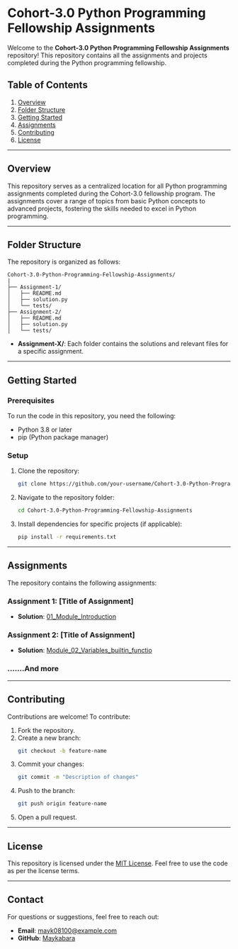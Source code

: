 # Cohort-3.0 Python Programming Fellowship Assignments

Welcome to the **Cohort-3.0 Python Programming Fellowship Assignments** repository! This repository contains all the assignments and projects completed during the Python programming fellowship.

## Table of Contents

1. [Overview](#overview)
2. [Folder Structure](#folder-structure)
3. [Getting Started](#getting-started)
4. [Assignments](#assignments)
5. [Contributing](#contributing)
6. [License](#license)

---

## Overview

This repository serves as a centralized location for all Python programming assignments completed during the Cohort-3.0 fellowship program. The assignments cover a range of topics from basic Python concepts to advanced projects, fostering the skills needed to excel in Python programming.

---

## Folder Structure

The repository is organized as follows:

```
Cohort-3.0-Python-Programming-Fellowship-Assignments/
|
├── Assignment-1/
│   ├── README.md
│   ├── solution.py
│   └── tests/
├── Assignment-2/
│   ├── README.md
│   ├── solution.py
│   └── tests/
```
- **Assignment-X/**: Each folder contains the solutions and relevant files for a specific assignment.

---

## Getting Started

### Prerequisites
To run the code in this repository, you need the following:
- Python 3.8 or later
- pip (Python package manager)

### Setup
1. Clone the repository:
   ```bash
   git clone https://github.com/your-username/Cohort-3.0-Python-Programming-Fellowship-Assignments.git
   ```
2. Navigate to the repository folder:
   ```bash
   cd Cohort-3.0-Python-Programming-Fellowship-Assignments
   ```
3. Install dependencies for specific projects (if applicable):
   ```bash
   pip install -r requirements.txt
   ```

---

## Assignments

The repository contains the following assignments:

### Assignment 1: [Title of Assignment]
- **Solution**: [01_Module_Introduction](./Assignment-1/)

### Assignment 2: [Title of Assignment]
- **Solution**: [Module_02_Variables_builtin_functio](./Assignment-2/)

### .......And more
---

## Contributing

Contributions are welcome! To contribute:

1. Fork the repository.
2. Create a new branch:
   ```bash
   git checkout -b feature-name
   ```
3. Commit your changes:
   ```bash
   git commit -m "Description of changes"
   ```
4. Push to the branch:
   ```bash
   git push origin feature-name
   ```
5. Open a pull request.

---

## License

This repository is licensed under the [MIT License](LICENSE). Feel free to use the code as per the license terms.

---

## Contact

For questions or suggestions, feel free to reach out:
- **Email**: [mayk08100@example.com](mailto:mayk08100@example.com)
- **GitHub**: [Maykabara](https://github.com/Maykabara)
